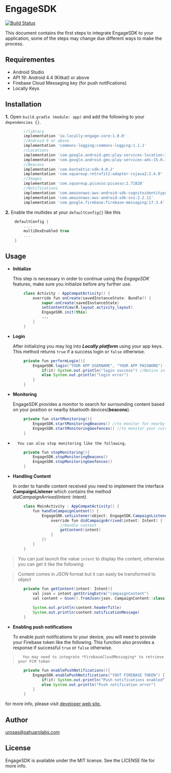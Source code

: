 # EngageSDK
[![Build Status](https://travis-ci.org/locally-io/android-engage-sdk.svg?branch=master)](https://travis-ci.org/locally-io/android-engage-sdk)

This document contains the first steps to integrate EngageSDK to your application, some of the steps may change due different ways to make the process.

## Requirementes

  - Android Studio
  - API 19: Android 4.4 (Kitkat) or above
  - Firebase Cloud Messaging key (for push notifications)
  - Locally Keys
  
## Installation
**1.**  Open `build.gradle (module: app)` and add the following to your `dependencies {}`.


```groovy
        //library
        implementation 'io.locally:engage-core:1.0.0'
        //Android 9 or above
        implementation 'commons-logging:commons-logging:1.1.1'
        //Locations
        implementation 'com.google.android.gms:play-services-location:15.0.1'
        implementation 'com.google.android.gms:play-services-ads:15.0.1'
        //Beacons
        implementation 'com.kontaktio:sdk:4.0.2'
        implementation 'com.squareup.retrofit2:adapter-rxjava2:2.4.0'
        //Images
        implementation 'com.squareup.picasso:picasso:2.71828'
        //Notifications
        implementation 'com.amazonaws:aws-android-sdk-cognitoidentityprovider:2.6.8'
        implementation 'com.amazonaws:aws-android-sdk-sns:2.2.11'
        implementation 'com.google.firebase:firebase-messaging:17.3.4'
```

**2.**  Enable the multidex at your `defaultConfig{}` like this

```groovy
    defaultConfig {
        ....
        multiDexEnabled true
        ...
    }
```

## Usage
- **Initialize**

    This step is necessary in order to continue using the _EngageSDK_ features, make sure you initialize before any further use.

```Java
        class Activity : AppCompatActivity() {
            override fun onCreate(savedInstanceState: Bundle?) {
                super.onCreate(savedInstanceState)
                setContentView(R.layout.activity_layout)
                EngageSDK.init(this)
                ...
            }
        }
```

- **Login**
    
    After initializing you may log into _**Locally platform**_ using your app keys. This method returns `true` if a success login or `false` otherwise.

```Java
        private fun performLogin(){
            EngageSDK.login("YOUR APP USERNAME", "YOUR APP PASSWORD") { //Here you can handle the response
                if(it) System.out.println("login success") //Notice in kotlin default lambda object "it"
                else System.out.println("login error")
            }
        }
```

- **Monitoring**
    
    EngageSDK provides a monitor to search for surrounding content based on your position or nearby bluetooth devices(**beacons**).

```Java
        private fun startMonitoring(){
            EngageSDK.startMonitoringBeacons() //to monitor for nearby beacons
            EngageSDK.startMonitoringGeofences() //to monitor your current location
        }
```

*       You can also stop monitoring like the following.
        
```Java
        private fun stopMonitoring(){
            EngageSDK.stopMonitoringBeacons() 
            EngageSDK.stopMonitoringGeofences() 
        }
```

- **Handling Content**

    In order to handle content received you need to implement the interface **CampaignListener** which contains the method _didCampaignArrived(intent: Intent)_.

```Java
        class MainActivity : AppCompatActivity() {             
            fun handleCampaignContent() {
                EngageSDK.setListener(object: EngageSDK.CampaignListener {
                    override fun didCampaignArrived(intent: Intent) {
                        //Handle content
                        getContent(intent)
                    }
                })
            }
        }
```
>You can just launch the value `intent` to display the content, otherwise you can get it like the following:

>Content comes in *JSON* format but it can easly be transformed to object
    
```Java
        private fun getContent(intent: Intent){
            val json = intent.getStringExtra("campaignContent")
            val content = Gson().fromJson(json, CampaignContent::class.java)
            
            System.out.println(content.headerTitle)
            System.out.println(content.notificationMessage)
        }
```
    
- **Enabling push notifications**

    To enable push notifications to your device, you will need to provide your Firebase token like the following. This function also provides a response if successful `true` or `false` otherwise.

>       You may need to integrate *FirebaseCloudMessaging* to retrieve your FCM token 

```Java
        private fun enablePushNotifications(){
            EngageSDK.enablePushNotifications("YOUT FIREBASE TOKEN") { //here you can handle the response
                if(it) System.out.println("Push notifications enabled")
                else System.out.println("Push notification error")
            }
        }
```

for more info, please visit [developer web site.](https://locally.io/developers/)

## Author
urosas@sahuarolabs.com

## License
EngageSDK is available under the MIT license. See the LICENSE file for more info.
